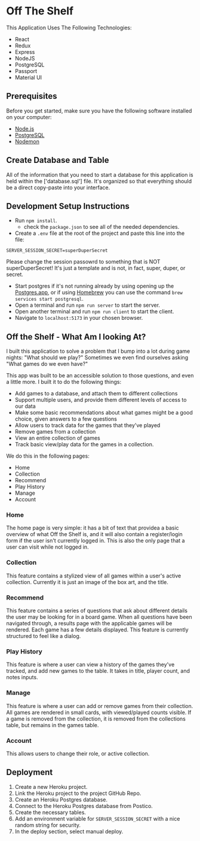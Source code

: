 # Off The Shelf

This Application Uses The Following Technologies:
- React
- Redux
- Express
- NodeJS
- PostgreSQL
- Passport
- Material UI

## Prerequisites

Before you get started, make sure you have the following software installed on your computer:

- [Node.js](https://nodejs.org/en)
- [PostgreSQL](https://www.postgresql.org)
- [Nodemon](https://nodemon.io)

## Create Database and Table

All of the information that you need to start a database for this application is held within the ['database.sql'] file. It's organized so that everything should be a direct copy-paste into your interface.

## Development Setup Instructions

- Run `npm install`.
    - check the `package.json` to see all of the needed dependencies.
- Create a `.env` file at the root of the project and paste this line into the file:

```plaintext
SERVER_SESSION_SECRET=superDuperSecret
```

Please change the session passowrd to something that is NOT superDuperSecret! It's just a template and is not, in fact, super, duper, or secret.

- Start postgres if it's not running already by using opening up the [Postgres.app](https://postgresapp.com), or if using [Homebrew](https://brew.sh) you can use the command `brew services start postgresql`.
- Open a terminal and run `npm run server` to start the server.
- Open another terminal and run `npm run client` to start the client.
- Navigate to `localhost:5173` in your chosen browser.

## Off the Shelf - What Am I looking At?

I built this application to solve a problem that I bump into a lot during game nights: "What should we play?"
Sometimes we even find ourselves asking "What games do we even have?"

This app was built to be an accessible solution to those questions, and even a little more. I built it to do the following things:
- Add games to a database, and attach them to different collections
- Support multiple users, and provide them different levels of access to our data
- Make some basic recommendations about what games might be a good choice, given answers to a few questions
- Allow users to track data for the games that they've played
- Remove games from a collection
- View an entire collection of games
- Track basic view/play data for the games in a collection.

We do this in the following pages:
- Home 
- Collection
- Recommend
- Play History
- Manage
- Account

### Home
The home page is very simple: it has a bit of text that providea a basic overview of what Off the Shelf is, and it will also contain a register/login form if the user isn't currently logged in. This is also the only page that a user can visit while not logged in.

### Collection
This feature contains a stylized view of all games within a user's active collection. Currently it is just an image of the box art, and the title.

### Recommend
This feature contains a series of questions that ask about different details the user may be looking for in a board game. When all questions have been navigated through, a results page with the applicable games will be rendered. Each game has a few details displayed. This feature is currently structured to feel like a dialog.

### Play History
This feature is where a user can view a history of the games they've tracked, and add new games to the table. It takes in title, player count, and notes inputs.

### Manage
This feature is where a user can add or remove games from their collection. All games are rendered in small cards, with viewed/played counts visible. If a game is removed from the collection, it is removed from the collections table, but remains in the games table.

### Account
This allows users to change their role, or active collection.


## Deployment

1. Create a new Heroku project.
1. Link the Heroku project to the project GitHub Repo.
1. Create an Heroku Postgres database.
1. Connect to the Heroku Postgres database from Postico.
1. Create the necessary tables.
1. Add an environment variable for `SERVER_SESSION_SECRET` with a nice random string for security.
1. In the deploy section, select manual deploy.

